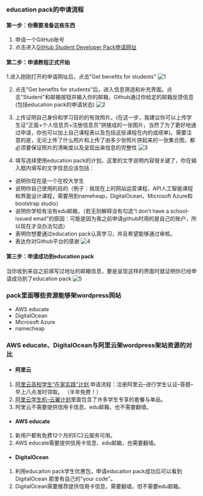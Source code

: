 ### education pack的申请流程

####  第一步：你需要准备这些东西

1. 申请一个GitHub账号
2. 点击进入[GitHub Student Developer Pack申请网址 ](https://education.github.com/pack)

#### 第二步：申请教程正式开始

1.进入刚刚打开的申请网址后，点击"Get benefits for students"
![1](http://m.qpic.cn/psc?/V13n1hdE2vQ1fA/M4X34P*UDwP*fok89st23xdnl7MIfbsn8vpxhQRc5ieinc2fhd5mRqVKOH6EO*l8yucyKowS*zxGbSMNBaVcYw!!/mnull&bo=MgWAAoAHnAMDCYE!&rf=photolist&t=5)

2. 点击"Get benefits for students"后，进入信息筛选和补充界面。点击"Student"和邮箱按钮并输入你的邮箱，Github通过你给定的邮箱反馈信息(包括education pack的申请状态)
![2](http://m.qpic.cn/psc?/V13n1hdE2vQ1fA/M4X34P*UDwP*fok89st23xBP9oAoFvXgk9MDpSSZGdaq0MENBTiQRVHB1xXXA3wyGRwFyVdWNP7EUvQgyC.4Cw!!/mnull&bo=MgWAAoAHnAMDCYE!&rf=photolist&t=5)

3.  上传证明自己身份和学习目的的有效照片。(在这一步，我建议你可以上传学生证“正面+个人信息页+注册信息页”拼接成的一张图片，当然了为了更好地通过申请，你也可以加上自己课程表以及包括这些课程在内的成绩单)。需要注意的是，无论上传了什么照片和上传了由多少张照片拼起来的一张集合图，都必须要保证照片的清晰度以及呈现出来信息的完整性
![3](http://m.qpic.cn/psc?/V13n1hdE2vQ1fA/M4X34P*UDwP*fok89st230yxqJMB9LEFSbGmVYP06hJOVwMMQHej9od.YQAFLTRWbpsEO34fedHo2oP7gUUR*A!!/mnull&bo=MgWAAoAHnAMDCYE!&rf=photolist&t=5)

4. 填写选择使用education pack的计划。这里的文字说明内容很关键了，你在输入框内填写的文字信息应该包括：
+ 说明你现在是一个在校大学生
+ 说明你自己使用的目的（例子：我现在上的网站运营课程，API人工智能课程和界面设计课程，需要用到nameheap，DigitalOcean，Microsoft Azure和bootstrap studio）
+ 说明你学校有没有edu邮箱，（若无则解释没有勾选“I don’t have a school-issued email”的原因：可能是因为我之前申请github时用的是自己的账户，所以现在才没办法勾选）
+ 表明你想要通过education pack认真学习，并且希望能够通过审核。
+ 表达你对Github平台的感谢
![4](http://m.qpic.cn/psc?/V13n1hdE2vQ1fA/M4X34P*UDwP*fok89st236nmE666lEvloSDNveqzFpvNMBMNGJjuYaS*S2Hz94j2aDCWBsNAel0FFq1K0ZVf4A!!/mnull&bo=MgWAAoAHnAMDCYE!&rf=photolist&t=5)

#### 第三步：申请成功到education pack
当你收到来自之前填写过地址的邮箱信息，要是呈现这样的界面时就证明你已经申请成功到了education pack
![5](http://m.qpic.cn/psc?/V13n1hdE2vQ1fA/M4X34P*UDwP*fok89st235gpoErvB.N8nW*rVBbTlvJP0sF60*NbCJTPQsoxUUoXuZrvmE9SxMDBTrqgkfn12w!!/mnull&bo=iAUgA4gFIAMDCSw!&rf=photolist&t=5)

### pack里面哪些资源能够架wordpress网站
+ AWS educate
+ DigitalOcean
+ Microsoft Azure
+ namecheap

### AWS educate、DigitalOcean与阿里云架wordpress架站资源的对比

+ #### 阿里云
1. [阿里云高校学生“在家实践”计划 ](https://developer.aliyun.com/adc/student/?spm=a2c6h.13788096.J_7970846300.1.76757638nuBbnn&accounttraceid=fca969d14a5645fa8c8472a6580998d7bqsd)
申请流程：注册阿里云–进行学生认证–答题–早上八点准时领取。 （半年免费！）
2. [阿里云学生机–云翼计划](https://promotion.aliyun.com/ntms/act/campus2018.html?spm=5176.10695662.1244717.1.641e5a06itaDnl)里面包含了许多学生专享的套餐与单品。 
3. 阿里云不需要提供信用卡信息、edu邮箱，也不需要翻墙。

+ #### AWS educate
1. 新用户都有免费12个月的EC2云服务可用。
2.  AWS educate需要提供信用卡信息、edu邮箱，也需要翻墙。

+ #### DigitalOcean
1. 利用educaiton pack学生优惠包，申请educaiton pack成功后可以看到 DigitalOcean 那里有自己的"your code"。
2. DigitalOcean需要推荐提供信用卡信息，需要翻墙，但不需要edu邮箱。
